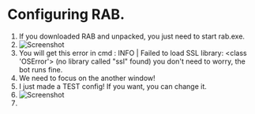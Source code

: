 # Configuring RAB.

1. If you downloaded RAB and unpacked, you just need to start rab.exe.
2. ![Screenshot](https://i.imgur.com/Ijl4zre.png)
3. You will get this error in cmd : INFO    | Failed to load SSL library: <class 'OSError'> (no library called "ssl" found) you don't need to worry, the bot runs fine.
4. We need to focus on the another window!
5. I just made a TEST config! If you want, you can change it.
6. ![Screenshot](https://i.imgur.com/EX2gJOw.png)
7.
